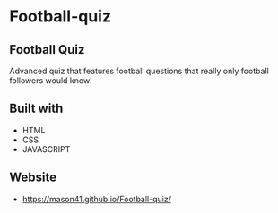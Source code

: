 # Football-quiz

## Football Quiz
Advanced quiz that features football questions that really only football followers would know!

## Built with 
* HTML
* CSS
* JAVASCRIPT

## Website
* https://mason41.github.io/Football-quiz/
